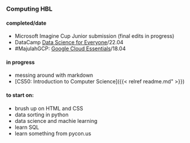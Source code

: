 
### Computing HBL

#### completed/date
- Microsoft Imagine Cup Junior submission (final edits in progress)
- DataCamp [Data Science for Everyone](images/cert1.png)/22.04
- #MajulahGCP: [Google Cloud Essentials](https://run.qwiklabs.com/public_profiles/93cfb203-22a8-4541-a7b2-845cce712ccd)/18.04

#### in progress
- messing around with markdown
- [CS50: Introduction to Computer Science]({{< relref readme.md" >}})

#### to start on:
- brush up on HTML and CSS
- data sorting in python
- data science and machie learning
- learn SQL
- learn something from pycon.us
